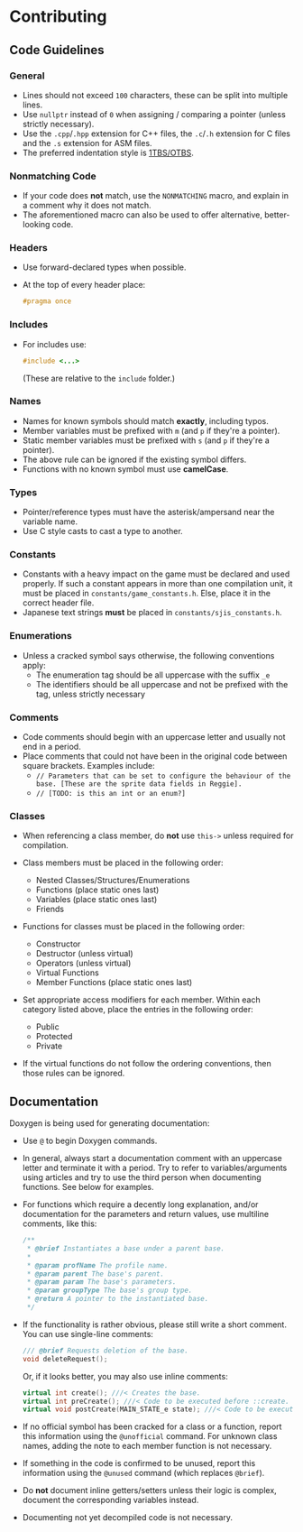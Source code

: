 # Contributing

## Code Guidelines

### General

- Lines should not exceed `100` characters, these can be split into multiple lines.
- Use `nullptr` instead of `0` when assigning / comparing a pointer (unless strictly necessary).
- Use the `.cpp`/`.hpp` extension for C++ files, the `.c`/`.h` extension for C files and the `.s` extension for ASM files.
- The preferred indentation style is [1TBS/OTBS](https://en.wikipedia.org/wiki/Indent_style#Variant:_1TBS_(OTBS)).

### Nonmatching Code

- If your code does **not** match, use the `NONMATCHING` macro, and explain in a comment why it does not match.
- The aforementioned macro can also be used to offer alternative, better-looking code.

### Headers

- Use forward-declared types when possible.
- At the top of every header place:

    ```cpp
    #pragma once
    ```

### Includes

- For includes use:

    ```cpp
    #include <...>
    ```

    (These are relative to the `include` folder.)

### Names

- Names for known symbols should match **exactly**, including typos.
- Member variables must be prefixed with `m` (and `p` if they're a pointer).
- Static member variables must be prefixed with `s` (and `p` if they're a pointer).
- The above rule can be ignored if the existing symbol differs.
- Functions with no known symbol must use **camelCase**.

### Types

- Pointer/reference types must have the asterisk/ampersand near the variable name.
- Use C style casts to cast a type to another.

### Constants

- Constants with a heavy impact on the game must be declared and used properly. If such a constant appears in more than one compilation unit, it must be placed in `constants/game_constants.h`. Else, place it in the correct header file.
- Japanese text strings **must** be placed in `constants/sjis_constants.h`.

### Enumerations

- Unless a cracked symbol says otherwise, the following conventions apply:
  - The enumeration tag should be all uppercase with the suffix `_e`
  - The identifiers should be all uppercase and not be prefixed with the tag, unless strictly necessary

### Comments

- Code comments should begin with an uppercase letter and usually not end in a period.
- Place comments that could not have been in the original code between square brackets. Examples include:
   - `// Parameters that can be set to configure the behaviour of the base. [These are the sprite data fields in Reggie].`
   - `// [TODO: is this an int or an enum?]`

### Classes

- When referencing a class member, do **not** use `this->` unless required for compilation.
- Class members must be placed in the following order:
  - Nested Classes/Structures/Enumerations
  - Functions (place static ones last)
  - Variables (place static ones last)
  - Friends

- Functions for classes must be placed in the following order:
  - Constructor
  - Destructor (unless virtual)
  - Operators (unless virtual)
  - Virtual Functions
  - Member Functions (place static ones last)

- Set appropriate access modifiers for each member. Within each category listed above, place the entries in the following order:
  - Public
  - Protected
  - Private

- If the virtual functions do not follow the ordering conventions, then those rules can be ignored.

## Documentation

Doxygen is being used for generating documentation:
- Use `@` to begin Doxygen commands.
- In general, always start a documentation comment with an uppercase letter and terminate it with a period. Try to refer to variables/arguments using articles and try to use the third person when documenting functions. See below for examples.
- For functions which require a decently long explanation, and/or documentation for the parameters and return values, use multiline comments, like this:
  ```cpp
  /**
   * @brief Instantiates a base under a parent base.
   *
   * @param profName The profile name.
   * @param parent The base's parent.
   * @param param The base's parameters.
   * @param groupType The base's group type.
   * @return A pointer to the instantiated base.
   */
  ```

- If the functionality is rather obvious, please still write a short comment. You can use single-line comments:
  ```cpp
  /// @brief Requests deletion of the base.
  void deleteRequest();
  ```

  Or, if it looks better, you may also use inline comments:
  ```cpp
  virtual int create(); ///< Creates the base.
  virtual int preCreate(); ///< Code to be executed before ::create.
  virtual void postCreate(MAIN_STATE_e state); ///< Code to be executed after ::create.
  ```

- If no official symbol has been cracked for a class or a function, report this information using the `@unofficial` command. For unknown class names, adding the note to each member function is not necessary.
- If something in the code is confirmed to be unused, report this information using the `@unused` command (which replaces `@brief`).
- Do **not** document inline getters/setters unless their logic is complex, document the corresponding variables instead.
- Documenting not yet decompiled code is not necessary.
